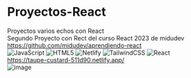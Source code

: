 # Proyectos-React
Proyectos varios echos con React  
Segundo Proyecto con Rect del curso React 2023 de midudev    
https://github.com/midudev/aprendiendo-react  
![JavaScript](https://img.shields.io/badge/javascript-%23323330.svg?style=for-the-badge&logo=javascript&logoColor=%23F7DF1E) ![HTML5](https://img.shields.io/badge/html5-%23E34F26.svg?style=for-the-badge&logo=html5&logoColor=white) ![Netlify](https://img.shields.io/badge/netlify-%23000000.svg?style=for-the-badge&logo=netlify&logoColor=#00C7B7) ![TailwindCSS](https://img.shields.io/badge/tailwindcss-%2338B2AC.svg?style=for-the-badge&logo=tailwind-css&logoColor=white) ![React](https://img.shields.io/badge/react-%2320232a.svg?style=for-the-badge&logo=react&logoColor=%2361DAFB)  
https://taupe-custard-511d90.netlify.app/  
![image](https://user-images.githubusercontent.com/56416438/230692474-d1ebebf3-2d68-4b55-a63f-3716807f6d2e.png)

